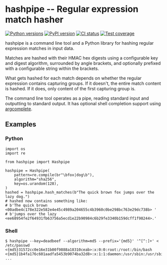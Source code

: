 # hashpipe -- Regular expression match hasher

[![Python versions](https://img.shields.io/pypi/pyversions/hashpipe.svg)](https://pypi.org/project/hashpipe/)
[![PyPI version](https://badge.fury.io/py/hashpipe.svg)](https://badge.fury.io/py/hashpipe)
[![CI status](https://github.com/scop/hashpipe/workflows/check/badge.svg)](https://github.com/scop/hashpipe/actions?query=workflow%3Acheck)
[![Test coverage](https://codecov.io/gh/scop/hashpipe/branch/main/graph/badge.svg)](https://codecov.io/gh/scop/hashpipe)

hashpipe is a command line tool and a Python library for hashing
regular expression matches in input data.

Matches are hashed with their HMAC hex digests using a configurable
key and digest algorithm, surrounded by angle brackets, and optionally
prefixed with a configurable string within the brackets.

What gets hashed for each match depends on whether the regular
expression contains capturing groups. If it doesn't, the entire match
content is hashed. If it does, only content of the first capturing
group is.

The command line tool operates as a pipe, reading standard input and
outputting to standard output. It has optional shell completion support
using [argcomplete](https://pypi.org/project/argcomplete/).

## Examples

### Python

```python3
import os
import re

from hashpipe import Hashpipe

hashpipe = Hashpipe(
    pattern=re.compile(br"\bfox|dog\b"),
    algorithm="sha256",
    key=os.urandom(128),
)
hashed = hashpipe.hash_matches(b"The quick brown fox jumps over the lazy dog.")
# hashed now contains something like:
# b'The quick brown <00adbe4c178e322e582e4e45c4989a204655c4b3960c0be298bc763e29dc738b> '
# b'jumps over the lazy <ee68954fe2f64931fb63756a5ecd1e22b90984c6b29fe3340b159dcff1f98244>.'
```

### Shell

```shellsession
$ hashpipe --key=deadbeef --algorithm=md5 --prefix='{md5}' '^[^:]+' < /etc/passwd
<{md5}31572cc0e16e31b00f9888a18310ceab>:x:0:0:root:/root:/bin/bash
<{md5}1b4fa176c601aadfa5453b9074ba32d8>:x:1:1:daemon:/usr/sbin:/usr/sbin/nologin
...
```

